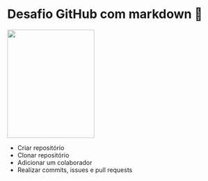 # Desafio GitHub com markdown 🥹

<img src=https://cdn.dicionariopopular.com/imagens/cachorro-sorrindo.gif width=200 height=250>

- Criar repositório<br>
- Clonar repositório<br>
- Adicionar um colaborador<br>
- Realizar commits, issues e pull requests<br>
